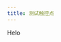 ```yaml
---
title: 测试触控点
---
```



<style>
    hr {
        height: 30px;
    }
</style>

<div>Helo</div>
<div id="msg"></div>

<script>
window.onerror = (...args) => {
    alert(JSON.stringify(args));
}

let msg = document.querySelector('#msg');

function log(...obj) {
  msg.insertAdjacentText('beforeend', JSON.stringify(obj));
}

function loghr() {
  msg.insertAdjacentHTML('beforeend', '<hr />');
}

window.addEventListener('touchstart', e => {
    loge(e);
});
window.addEventListener('touchend', e => {
    loge(e);
});
window.addEventListener('touchmove', e => {
    loge(e);
});

function loge(e) {
    console.log(e);
    log(e.type, e.targetTouches.length, e.touches.length);

    for (let one of e.touches) {
        let data = {};
        for (let k in one) {
            data[k] = one[k];
        }

        log(data);
    }
    loghr();

    e.preventDefault();
}

</script>